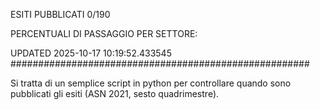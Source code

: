 ESITI PUBBLICATI 0/190 

PERCENTUALI DI PASSAGGIO PER SETTORE:

UPDATED 2025-10-17 10:19:52.433545
###################################################### 

Si tratta di un semplice script in python per controllare quando sono pubblicati gli esiti (ASN 2021, sesto quadrimestre).

